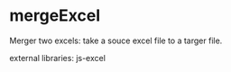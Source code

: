 # mergeExcel
Merger two excels: take a souce excel file to a targer file.

external libraries:
  js-excel
